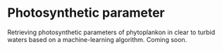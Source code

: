 # Photosynthetic parameter
Retrieving photosynthetic parameters of phytoplankon in clear to turbid waters based on a machine-learning algorithm.
Coming soon.
